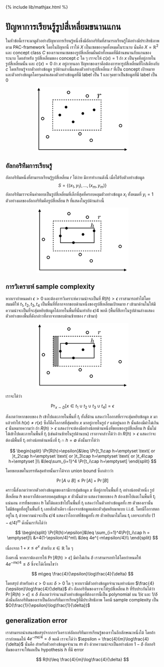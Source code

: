 {% include lib/mathjax.html %}
# ปัญหาการเรียนรู้รูปสี่เหลี่ยมขนานแกน

ในหัวข้อนี้เราจะมาดูตัวอย่างปัญหาการเรียนรู้หนึ่งซึ่งมีอัลกอริทึมที่สามารถเรียนรู้ได้อย่างมีประสิทธิภาพตาม PAC-framework โดยในปัญหานี้ เราให้ $X$ เป็นเซตของจุดทั้งหมดในระนาบ นั่นคือ $X=\mathbb{R}^2$ และ concept class $C$ ของเราแทนเซตของรูปสี่เหลี่ยมผืนผ้าทั้งหมดที่มีด้านขนานกับแกนของระนาบ โดยสำหรับ รูปสี่เหลี่ยมของ concept $c$ ใด ๆ เราจะให้ $c(x)=1$ ถ้า $x$ เป็นจุดที่อยู่ภายในรูปสี่เหลี่ยมนั้น และ $c(x)=0$ ถ้า $x$ อยู่ภายนอก ปัญหาของเราคือต้องการหารูปสี่เหลี่ยมที่ใกล้เคียงกับ $c$ โดยเรียนรู้จากตัวอย่างข้อมูล รูปด้านล่างนี้แสดงตัวอย่างรูปสี่เหลี่ยม $r$ ที่เป็น concept เป้าหมาย และตัวอย่างข้อมูลโดยจุดดำแสดงตัวอย่างข้อมูลที่มี label เป็น 1 และจุดขาวเป็นข้อมูลที่มี label เป็น 0

<p align="center">
<img width="300" src="https://raw.githubusercontent.com/vacharapat/Adversarial-Machine-Learning/master/images/rec1.png">
</p>

## อัลกอริทึมการเรียนรู้
อัลกอริทึมหนึ่งที่สามารถเรียนรู้รูปสี่เหลี่ยม $r$ ได้ง่าย มีการทำงานดังนี้ เมื่อได้รับตัวอย่างข้อมูล $$S=\{(x_1,y_1),\dots,(x_m,y_m)\}$$ อัลกอริทึมเราจะคืนคำตอบเป็นรูปสี่เหลี่ยมที่เล็กที่สุดที่ครอบคลุมตัวอย่างข้อมูล $x_i$ ทั้งหมดที่ $y_i=1$ ตัวอย่างผลของอัลกอริทึมคือรูปสี่เหลี่ยม $h$ ที่แสดงในรูปด้านล่างนี้

<p align="center">
<img width="300" src="https://raw.githubusercontent.com/vacharapat/Adversarial-Machine-Learning/master/images/rec2.png">
</p>

## การวิเคราะห์ sample complexity
หากเรากำหนดค่า $\epsilon>0$ และต้องการวิเคราะห์ความน่าจะเป็นที่ $R(h)>\epsilon$ เราสามารถทำได้โดย
สมมติให้ $t_1,t_2,t_3,t_4$ เป็นพื้นที่ที่ลากจากขอบด้านหนึ่งของรูปสี่เหลี่ยมเป้าหมาย $r$ เข้ามาด้านในให้มีความน่าจะเป็นที่จะสุ่มหยิบข้อมูลได้ภายในพื้นที่นั้นเท่ากับ $\epsilon/4$ พอดี (พื้นที่สีเทาในรูปด้านล่างแสดงตัวอย่างของพื้นที่ดังกล่าวที่ลากจากขอบด้านซ้ายของ $r$ เข้ามา)

<p align="center">
<img width="300" src="https://raw.githubusercontent.com/vacharapat/Adversarial-Machine-Learning/master/images/rec3.png">
</p>

เราจะได้ว่า

$$\Pr_{x\sim D}[x\in t_1\cup t_2\cup t_3\cup t_4] = \epsilon$$

สังเกตว่าหากขอบของ $h$ เข้าไปแตะภายในพื้นที่ $t_i$ ทั้งสี่ด้าน แสดงว่าโอกาสที่เราจะสุ่มหยิบข้อมูล $x$ มาแล้วทำให้ $h(x)\neq r(x)$ ซึ่งก็คือโอกาสที่สุ่มหยิบ $x$ มาอยู่ภายในรูป $r$ แต่อยู่นอก $h$ นั้นต้องมีค่าไม่เกิน $\epsilon$ นั่นหมายความว่า ถ้า $R(h)>\epsilon$ แสดงว่าจะต้องมีอย่างน้อยด้านหนึ่งที่ขอบของรูปสี่เหลี่ยม $h$ นั้นไม่ได้เข้าไปแตะภายในพื้นที่ $t_i$ (เช่นด้านซ้ายในรูปด้านบน) เราอาจกล่าวได้ว่า ถ้า $R(h)>\epsilon$ แสดงว่าจะต้องมีพื้นที่ $t_i$ อย่างน้อยด้านหนึ่งที่ $t_i\cap h=\emptyset$
ดังนั้นเราได้ว่า

$$
\begin{split}
\Pr[R(h)>\epsilon]&\leq \Pr[t_1\cap h=\emptyset \text{ or }t_2\cap h=\emptyset \text{ or }t_3\cap h=\emptyset \text{ or }t_4\cap h=\emptyset ]\\
&\leq\sum_{i=1}^4 \Pr[t_i\cap h=\emptyset]
\end{split}
$$

โดยขอบเขตในบรรทัดสุดท้ายนั้นเราได้จาก union bound ซึ่งกล่าวว่า

$$
\Pr[A\cup B]\leq\Pr[A]+\Pr[B]
$$

คราวนี้สังเกตว่าหากตัวอย่างข้อมูลของเรามีการสุ่มข้อมูล $x$ ที่อยู่ภายในพื้นที่ $t_i$ อย่างน้อยตัวหนึ่ง รูปสี่เหลี่ยม $h$ ของเราก็ต้องครอบคลุมข้อมูล $x$ ตัวนั้นด้วย แสดงว่าขอบของ $h$ ต้องเข้าไปแตะในพื้นที่ $t_i$ แน่นอน การที่ขอบของ $h$ ไม่ได้แตะเข้าไปในพื้นที่ $t_i$ แสดงว่าในตัวอย่างข้อมูลทั้ง $m$ ตัวของเรานั้น ไม่มีข้อมูลที่อยู่ในพื้นที่ $t_i$ เลยสักตัวเดียว เนื่องจากข้อมูลแต่ละตัวสุ่มหยิบมาแบบ i.i.d. โดยมีโอกาสตกอยู่ใน $t_i$ ด้วยความน่าจะเป็น $\epsilon/4$ แสดงว่าโอกาสที่ข้อมูลทั้ง $m$ ตัวหยิบมาไม่โดน $t_i$ เลยจะเท่ากับ $(1-\epsilon/4)^m$ ดังนั้นเราจึงได้ว่า

$$
\begin{split}
\Pr[R(h)>\epsilon]&\leq \sum_{i=1}^4\Pr[t_i\cap h = \emptyset]\\
&=4(1-\epsilon/4)^m\\
&\leq 4e^{-m\epsilon/4}\\
\end{split}
$$

เนื่องจาก $1+x\leq e^x$ สำหรับ $x\in\mathbb{R}$ ใด ๆ

ถึงตรงนี้ หากเราต้องการให้ $\Pr[R(h)>\epsilon]$ มีค่าไม่เกิน $\delta$ เราสามารถทำได้โดยกำหนดให้ $4e^{-m\epsilon/4}\leq\delta$ ซึ่งจะได้เงื่อนไขว่า

$$
m\geq \frac{4}{\epsilon}\log\frac{4}{\delta}
$$

โดยสรุป สำหรับค่า $\epsilon>0$ และ $\delta>0$ ใด ๆ หากเรามีตัวอย่างข้อมูลจำนวนอย่างน้อย $\frac{4}{\epsilon}\log\frac{4}{\delta}$ ตัว อัลกอริทึมของเราจะให้รูปสี่เหลี่ยม $h$ ที่รับประกันได้ว่า $\Pr[R(h)>\epsilon]\leq\delta$ สังเกตว่าจำนวนตัวอย่างข้อมูลที่ต้องการนี้เป็น polynomial บน $1/\epsilon$ และ $1/\delta$ ดังนั้นอัลกอริทึมของเราเป็นอัลกอริทึมการเรียนรู้ที่มีประสิทธิภาพ โดยมี sample complexity เป็น $O(\frac{1}{\epsilon}\log\frac{1}{\delta})$

## generalization error

เราสามารถนำเสนอข้อสรุปจากการวิเคราะห์อัลกอริทึมการเรียนรู้ของเราในอีกลักษณะหนึ่งได้ โดยถ้าเรากำหนดให้ $4e^{-m\epsilon/4}=\delta$ พอดี เราจะได้ว่า $\epsilon = \frac{4}{m}\log\frac{4}{\delta}$ นั่นคือ สำหรับตัวอย่างข้อมูลจำนวน $m$ ตัว ด้วยความน่าจะเป็นอย่างน้อย $1-\delta$ อัลกอริทึมของเราจะให้ผลเป็น hypothesis $h$ ที่มี error

$$
R(h)\leq \frac{4}{m}\log\frac{4}{\delta}
$$
